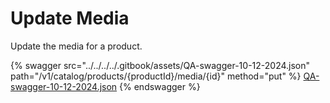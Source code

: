 # Update Media

Update the media for a product.

{% swagger src="../../../../.gitbook/assets/QA-swagger-10-12-2024.json" path="/v1/catalog/products/{productId}/media/{id}" method="put" %}
[QA-swagger-10-12-2024.json](../../../../.gitbook/assets/QA-swagger-10-12-2024.json)
{% endswagger %}
